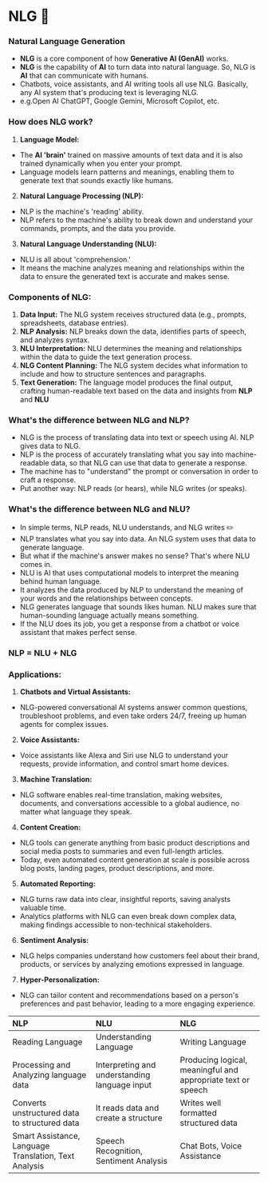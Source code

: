 # NLG 📝

### **Natural Language Generation**

- **NLG** is a core component of how **Generative AI (GenAI)** works.
- **NLG** is the capability of **AI** to turn data into natural language. So, NLG is **AI** that can communicate with humans.
- Chatbots, voice assistants, and AI writing tools all use NLG. Basically, any AI system that's producing text is leveraging NLG.
- e.g.Open AI ChatGPT, Google Gemini, Microsoft Copilot, etc.

### **How does NLG work?**

1. **Language Model:**
- The **AI 'brain'** trained on massive amounts of text data and it is also trained dynamically when you enter your prompt.
- Language models learn patterns and meanings, enabling them to generate text that sounds exactly like humans. 

2. **Natural Language Processing (NLP):**
- NLP is the machine's 'reading' ability.
- NLP refers to the machine's ability to break down and understand your commands, prompts, and the data you provide.

3. **Natural Language Understanding (NLU):**
- NLU is all about 'comprehension.'
- It means the machine analyzes meaning and relationships within the data to ensure the generated text is accurate and makes sense.

### **Components of NLG:**

1. **Data Input:** The NLG system receives structured data (e.g., prompts, spreadsheets, database entries).
2. **NLP Analysis:** NLP breaks down the data, identifies parts of speech, and analyzes syntax.
3. **NLU Interpretation:** NLU determines the meaning and relationships within the data to guide the text generation process.
4. **NLG Content Planning:** The NLG system decides what information to include and how to structure sentences and paragraphs.
5. **Text Generation:** The language model produces the final output, crafting human-readable text based on the data and insights from **NLP** and **NLU**

### **What's the difference between NLG and NLP?**

- NLG is the process of translating data into text or speech using AI. NLP gives data to NLG.
- NLP is the process of accurately translating what you say into machine-readable data, so that NLG can use that data to generate a response.
- The machine has to "understand" the prompt or conversation in order to craft a response.
- Put another way: NLP reads (or hears), while NLG writes (or speaks).

### **What's the difference between NLG and NLU?**

- In simple terms, NLP reads, NLU understands, and NLG writes ✏️
- NLP translates what you say into data. An NLG system uses that data to generate language.
- But what if the machine's answer makes no sense? That's where NLU comes in.
- NLU is AI that uses computational models to interpret the meaning behind human language.
- It analyzes the data produced by NLP to understand the meaning of your words and the relationships between concepts.
- NLG generates language that sounds likes human. NLU makes sure that human-sounding language actually means something. 
- If the NLU does its job, you get a response from a chatbot or voice assistant that makes perfect sense.

### **NLP = NLU + NLG**

### Applications:

1. **Chatbots and Virtual Assistants:**
- NLG-powered conversational AI systems answer common questions, troubleshoot problems, and even take orders 24/7, freeing up human agents for complex issues. 

2. **Voice Assistants:** 
- Voice assistants like Alexa and Siri use NLG to understand your requests, provide information, and control smart home devices.

3. **Machine Translation:** 
- NLG software enables real-time translation, making websites, documents, and conversations accessible to a global audience, no matter what language they speak.

4. **Content Creation:** 
- NLG tools can generate anything from basic product descriptions and social media posts to summaries and even full-length articles.
- Today, even automated content generation at scale is possible across blog posts, landing pages, product descriptions, and more.

5. **Automated Reporting:** 
- NLG turns raw data into clear, insightful reports, saving analysts valuable time. 
- Analytics platforms with NLG can even break down complex data, making findings accessible to non-technical stakeholders.

6. **Sentiment Analysis:** 
- NLG helps companies understand how customers feel about their brand, products, or services by analyzing emotions expressed in language.

7. **Hyper-Personalization:** 
- NLG can tailor content and recommendations based on a person's preferences and past behavior, leading to a more engaging experience.

NLP | NLU | NLG
:--- | :--- | :---
Reading Language | Understanding Language | Writing Language
Processing and Analyzing language data | Interpreting and understanding language input | Producing logical, meaningful and appropriate text or speech
Converts unstructured data to structured data | It reads data and create a structure | Writes well formatted structured data
Smart Assistance, Language Translation, Text Analysis | Speech Recognition, Sentiment Analysis | Chat Bots, Voice Assistance
